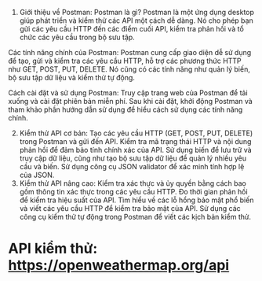 1. Giới thiệu về Postman:
Postman là gì?
Postman là một ứng dụng desktop giúp phát triển và kiểm thử các API một cách dễ dàng. Nó cho phép bạn gửi các yêu cầu HTTP đến các điểm cuối API, kiểm tra phản hồi và tổ chức các yêu cầu trong bộ sưu tập.

Các tính năng chính của Postman:
Postman cung cấp giao diện dễ sử dụng để tạo, gửi và kiểm tra các yêu cầu HTTP, hỗ trợ các phương thức HTTP như GET, POST, PUT, DELETE. Nó cũng có các tính năng như quản lý biến, bộ sưu tập dữ liệu và kiểm thử tự động.

Cách cài đặt và sử dụng Postman:
Truy cập trang web của Postman để tải xuống và cài đặt phiên bản miễn phí. Sau khi cài đặt, khởi động Postman và tham khảo phần hướng dẫn sử dụng để hiểu cách sử dụng các tính năng chính.

2. Kiểm thử API cơ bản:
Tạo các yêu cầu HTTP (GET, POST, PUT, DELETE) trong Postman và gửi đến API.
Kiểm tra mã trạng thái HTTP và nội dung phản hồi để đảm bảo tính chính xác của API.
Sử dụng biến để lưu trữ và truy cập dữ liệu, cũng như tạo bộ sưu tập dữ liệu để quản lý nhiều yêu cầu và biến.
Sử dụng công cụ JSON validator để xác minh tính hợp lệ của JSON.
3. Kiểm thử API nâng cao:
Kiểm tra xác thực và ủy quyền bằng cách bao gồm thông tin xác thực trong các yêu cầu HTTP.
Đo thời gian phản hồi để kiểm tra hiệu suất của API.
Tìm hiểu về các lỗ hổng bảo mật phổ biến và viết các yêu cầu HTTP để kiểm tra bảo mật của API.
Sử dụng các công cụ kiểm thử tự động trong Postman để viết các kịch bản kiểm thử.
# API kiểm thử: https://openweathermap.org/api
